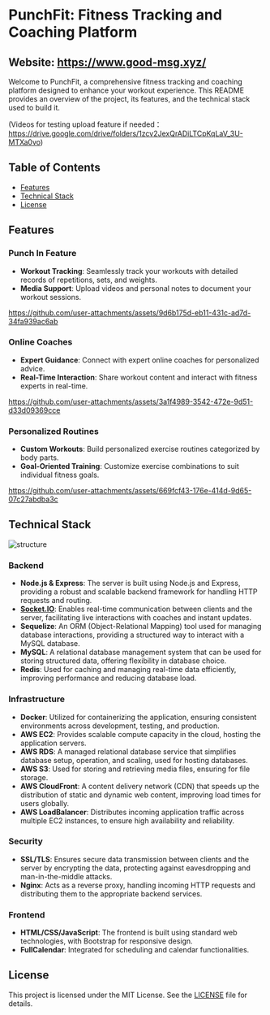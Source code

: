# PunchFit: Fitness Tracking and Coaching Platform
## Website: https://www.good-msg.xyz/

Welcome to PunchFit, a comprehensive fitness tracking and coaching platform designed to enhance your workout experience. This README provides an overview of the project, its features, and the technical stack used to build it.

(Videos for testing upload feature if needed：https://drive.google.com/drive/folders/1zcv2JexQrADiLTCpKqLaV_3U-MTXa0vo)

## Table of Contents

- [Features](#features)
- [Technical Stack](#technical-stack)
- [License](#license)

## Features

### Punch In Feature
- **Workout Tracking**: Seamlessly track your workouts with detailed records of repetitions, sets, and weights.
- **Media Support**: Upload videos and personal notes to document your workout sessions.


https://github.com/user-attachments/assets/9d6b175d-eb11-431c-ad7d-34fa939ac6ab


### Online Coaches
- **Expert Guidance**: Connect with expert online coaches for personalized advice.
- **Real-Time Interaction**: Share workout content and interact with fitness experts in real-time.


https://github.com/user-attachments/assets/3a1f4989-3542-472e-9d51-d33d09369cce


### Personalized Routines
- **Custom Workouts**: Build personalized exercise routines categorized by body parts.
- **Goal-Oriented Training**: Customize exercise combinations to suit individual fitness goals.


https://github.com/user-attachments/assets/669fcf43-176e-414d-9d65-07c27abdba3c


## Technical Stack
![structure](https://github.com/user-attachments/assets/e5f4ff89-6b77-48c2-a5e6-91f980811a9d)
### Backend

- **Node.js & Express**: The server is built using Node.js and Express, providing a robust and scalable backend framework for handling HTTP requests and routing.
- [**Socket.IO**](http://socket.io/): Enables real-time communication between clients and the server, facilitating live interactions with coaches and instant updates.
- **Sequelize**: An ORM (Object-Relational Mapping) tool used for managing database interactions, providing a structured way to interact with a MySQL database.
- **MySQL**: A relational database management system that can be used for storing structured data, offering flexibility in database choice.
- **Redis**: Used for caching and managing real-time data efficiently, improving performance and reducing database load.

### Infrastructure

- **Docker**: Utilized for containerizing the application, ensuring consistent environments across development, testing, and production.
- **AWS EC2**: Provides scalable compute capacity in the cloud, hosting the application servers.
- **AWS RDS**: A managed relational database service that simplifies database setup, operation, and scaling, used for hosting databases.
- **AWS S3**: Used for storing and retrieving media files, ensuring for file storage.
- **AWS CloudFront**: A content delivery network (CDN) that speeds up the distribution of static and dynamic web content, improving load times for users globally.
- **AWS LoadBalancer**: Distributes incoming application traffic across multiple EC2 instances, to ensure high availability and reliability.

### Security

- **SSL/TLS**: Ensures secure data transmission between clients and the server by encrypting the data, protecting against eavesdropping and man-in-the-middle attacks.
- **Nginx**: Acts as a reverse proxy, handling incoming HTTP requests and distributing them to the appropriate backend services.
### Frontend
- **HTML/CSS/JavaScript**: The frontend is built using standard web technologies, with Bootstrap for responsive design.
- **FullCalendar**: Integrated for scheduling and calendar functionalities.

## License

This project is licensed under the MIT License. See the [LICENSE](LICENSE) file for details.
